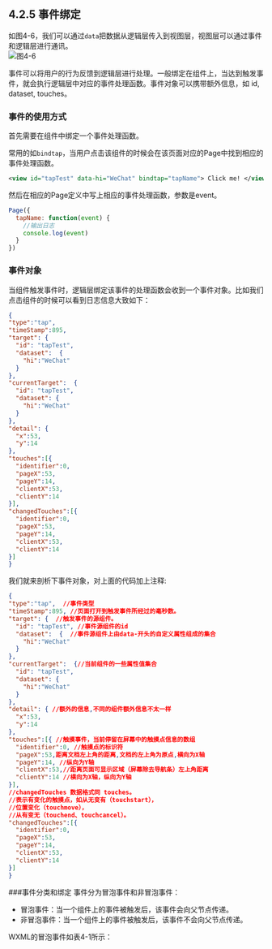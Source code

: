 ## 4.2.5 事件绑定

如图4-6，我们可以通过`data`把数据从逻辑层传入到视图层，视图层可以通过事件和逻辑层进行通讯。  
![](/assets/图4-6.png)图4-6

事件可以将用户的行为反馈到逻辑层进行处理。一般绑定在组件上，当达到触发事件，就会执行逻辑层中对应的事件处理函数。事件对象可以携带额外信息，如 id, dataset, touches。

### 事件的使用方式

首先需要在组件中绑定一个事件处理函数。

常用的如`bindtap`，当用户点击该组件的时候会在该页面对应的Page中找到相应的事件处理函数。

```xml
<view id="tapTest" data-hi="WeChat" bindtap="tapName"> Click me! </view>
```

然后在相应的Page定义中写上相应的事件处理函数，参数是event。

```js
Page({
  tapName: function(event) {
    //输出日志
    console.log(event)
  }
})
```

### 事件对象

当组件触发事件时，逻辑层绑定该事件的处理函数会收到一个事件对象。比如我们点击组件的时候可以看到日志信息大致如下：

```json
{
"type":"tap",
"timeStamp":895,
"target": {
  "id": "tapTest",
  "dataset":  {
    "hi":"WeChat"
  }
},
"currentTarget":  {
  "id": "tapTest",
  "dataset": {
    "hi":"WeChat"
  }
},
"detail": {
  "x":53,
  "y":14
},
"touches":[{
  "identifier":0,
  "pageX":53,
  "pageY":14,
  "clientX":53,
  "clientY":14
}],
"changedTouches":[{
  "identifier":0,
  "pageX":53,
  "pageY":14,
  "clientX":53,
  "clientY":14
}]
}
```

我们就来剖析下事件对象，对上面的代码加上注释:
```json
{
"type":"tap",  //事件类型
"timeStamp":895, //页面打开到触发事件所经过的毫秒数。
"target": {  //触发事件的源组件。
  "id": "tapTest", //事件源组件的id
  "dataset":  {  //事件源组件上由data-开头的自定义属性组成的集合
    "hi":"WeChat"
  }
},
"currentTarget":  {//当前组件的一些属性值集合
  "id": "tapTest",
  "dataset": {
    "hi":"WeChat"
  }
},
"detail": { //额外的信息,不同的组件额外信息不太一样
  "x":53,
  "y":14
},
"touches":[{ //触摸事件，当前停留在屏幕中的触摸点信息的数组
  "identifier":0, //触摸点的标识符
  "pageX":53,距离文档左上角的距离,文档的左上角为原点,横向为X轴
  "pageY":14, //纵向为Y轴
  "clientX":53,//距离页面可显示区域（屏幕除去导航条）左上角距离
  "clientY":14 //横向为X轴，纵向为Y轴
}],
//changedTouches 数据格式同 touches。 
//表示有变化的触摸点，如从无变有（touchstart），
//位置变化（touchmove），
//从有变无（touchend、touchcancel）。
"changedTouches":[{
  "identifier":0,
  "pageX":53,
  "pageY":14,
  "clientX":53,
  "clientY":14
}]
}

```
###事件分类和绑定
事件分为冒泡事件和非冒泡事件：
* 冒泡事件：当一个组件上的事件被触发后，该事件会向父节点传递。
* 非冒泡事件：当一个组件上的事件被触发后，该事件不会向父节点传递。

WXML的冒泡事件如表4-1所示：


